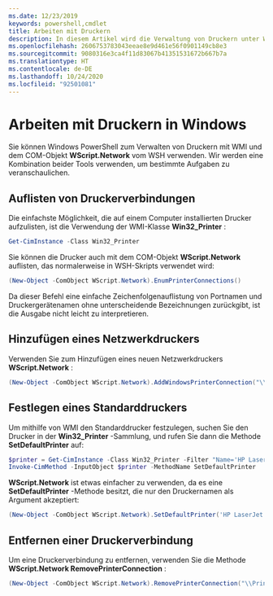 ```yaml
---
ms.date: 12/23/2019
keywords: powershell,cmdlet
title: Arbeiten mit Druckern
description: In diesem Artikel wird die Verwaltung von Druckern unter Windows mithilfe von WMI-Objekten und COM-Schnittstellen gezeigt.
ms.openlocfilehash: 2606753783043eeae8e9d461e56f0901149cb8e3
ms.sourcegitcommit: 9080316e3ca4f11d83067b41351531672b667b7a
ms.translationtype: HT
ms.contentlocale: de-DE
ms.lasthandoff: 10/24/2020
ms.locfileid: "92501081"
---
```

# <a name="working-with-printers-in-windows"></a>Arbeiten mit Druckern in Windows

Sie können Windows PowerShell zum Verwalten von Druckern mit WMI und dem COM-Objekt **WScript.Network** vom WSH verwenden. Wir werden eine Kombination beider Tools verwenden, um bestimmte Aufgaben zu veranschaulichen.

## <a name="listing-printer-connections"></a>Auflisten von Druckerverbindungen

Die einfachste Möglichkeit, die auf einem Computer installierten Drucker aufzulisten, ist die Verwendung der WMI-Klasse **Win32_Printer** :

```powershell
Get-CimInstance -Class Win32_Printer
```

Sie können die Drucker auch mit dem COM-Objekt **WScript.Network** auflisten, das normalerweise in WSH-Skripts verwendet wird:

```powershell
(New-Object -ComObject WScript.Network).EnumPrinterConnections()
```

Da dieser Befehl eine einfache Zeichenfolgenauflistung von Portnamen und Druckergerätenamen ohne unterscheidende Bezeichnungen zurückgibt, ist die Ausgabe nicht leicht zu interpretieren.

## <a name="adding-a-network-printer"></a>Hinzufügen eines Netzwerkdruckers

Verwenden Sie zum Hinzufügen eines neuen Netzwerkdruckers **WScript.Network** :

```powershell
(New-Object -ComObject WScript.Network).AddWindowsPrinterConnection("\\Printserver01\Xerox5")
```

## <a name="setting-a-default-printer"></a>Festlegen eines Standarddruckers

Um mithilfe von WMI den Standarddrucker festzulegen, suchen Sie den Drucker in der **Win32_Printer** -Sammlung, und rufen Sie dann die Methode **SetDefaultPrinter** auf:

```powershell
$printer = Get-CimInstance -Class Win32_Printer -Filter "Name='HP LaserJet 5Si'"
Invoke-CimMethod -InputObject $printer -MethodName SetDefaultPrinter
```

**WScript.Network** ist etwas einfacher zu verwenden, da es eine **SetDefaultPrinter** -Methode besitzt, die nur den Druckernamen als Argument akzeptiert:

```powershell
(New-Object -ComObject WScript.Network).SetDefaultPrinter('HP LaserJet 5Si')
```

## <a name="removing-a-printer-connection"></a>Entfernen einer Druckerverbindung

Um eine Druckerverbindung zu entfernen, verwenden Sie die Methode **WScript.Network RemovePrinterConnection** :

```powershell
(New-Object -ComObject WScript.Network).RemovePrinterConnection("\\Printserver01\Xerox5")
```
